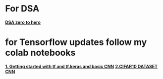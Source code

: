 # For DSA 
**[DSA zero to hero](https://github.com/sachuverma/DataStructures-Algorithms/tree/4703b8b7db15741b6d20aa04be17dbd29dc6bf63/Striver%20Sheet)**


# for Tensorflow updates follow my colab notebooks
**[1. Getting started with tf and tf.keras and basic CNN](https://colab.research.google.com/drive/1_eTAZAe8PM9-Qc4PziseOSpDY54zZVGh?usp=sharing)**
**[2.CIFAR10 DATASET CNN](https://colab.research.google.com/drive/1PuVhCrDrhg7v_gDZKHpbXytSPI5S-EhN#scrollTo=GoH9_OTNIiD9)**
